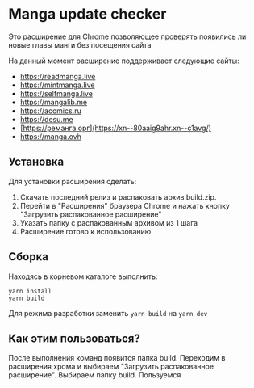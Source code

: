 # Manga update checker

Это расширение для Chrome позволяющее проверять появились ли новые главы манги без посещения сайта

На данный момент расширение поддерживает следующие сайты:
* https://readmanga.live
* https://mintmanga.live
* https://selfmanga.live
* https://mangalib.me
* https://acomics.ru
* https://desu.me
* [https://реманга.орг](https://xn--80aaig9ahr.xn--c1avg/)
* https://manga.ovh

## Установка
Для установки расширения сделать:
1) Скачать последний релиз и распаковать архив build.zip. 
2) Перейти в "Расширения" браузера Chrome и нажать кнопку "Загрузить распакованное расширение"
3) Указать папку с распакованным архивом из 1 шага
4) Расширение готово к использованию

## Сборка
Находясь в корневом каталоге выполнить:
```
yarn install
yarn build
```
Для режима разработки заменить ```yarn build``` на ```yarn dev```

## Как этим пользоваться?

После выполнения команд появится папка build. Переходим в расширения хрома и выбираем "Загрузить распакованное расширение". Выбираем папку build. Пользуемся
